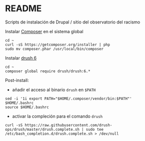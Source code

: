 # README

Scripts de instalación de Drupal / sitio del observatorio del racismo

Instalar [Composer](https://getcomposer.org/doc/00-intro.md#system-requirements) en el sistema global

```
cd ~
curl -sS https://getcomposer.org/installer | php
sudo mv composer.phar /usr/local/bin/composer
```

Instalar [drush 6](https://github.com/drush-ops/drush#installupdate---composer)

```
cd ~
composer global require drush/drush:6.*
```

Post-install:
* añadir el acceso al binario `drush` en `$PATH`

```
sed -i '1i export PATH="$HOME/.composer/vendor/bin:$PATH"' $HOME/.bashrc
source $HOME/.bashrc
```

* activar la compleción para el comando `drush`

```
curl -sS https://raw.githubusercontent.com/drush-ops/drush/master/drush.complete.sh | sudo tee /etc/bash_completion.d/drush.complete.sh > /dev/null
```
